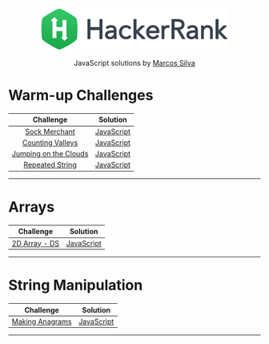 <p align="center">
  <a href="https://www.hackerrank.com/marcosgustavobh">
    <img alt="HackerRank" src="https://raw.githubusercontent.com/marcossilvabr/hackerrank-js/master/hacker-rank-logo.png">
  </a>
</p>
<p align="center">
</p>
<p align="center">
  JavaScript solutions by <a alt="HackerRank Profile" href="https://www.hackerrank.com/marcosgustavobh" >Marcos Silva</a>
</p>

# Warm-up Challenges
| Challenge       | Solution |
|:---------------:|:--------:|
[Sock Merchant](https://www.hackerrank.com/challenges/sock-merchant)| [JavaScript](WarmUpChallenges/sockMerchant.js) |
[Counting Valleys](https://www.hackerrank.com/challenges/counting-valleys)| [JavaScript](WarmUpChallenges/countingValleys.js) |
[Jumping on the Clouds](https://www.hackerrank.com/challenges/jumping-on-the-clouds)| [JavaScript](WarmUpChallenges/jumpingOnTheClouds.js) |
[Repeated String](https://www.hackerrank.com/challenges/repeated-string)| [JavaScript](WarmUpChallenges/repeatedString.js) |
---

# Arrays
| Challenge       | Solution |
|:---------------:|:--------:|
[2D Array - DS](https://www.hackerrank.com/challenges/2d-array)| [JavaScript](Arrays/2dArray.js) |
---

# String Manipulation
| Challenge       | Solution |
|:---------------:|:--------:|
[Making Anagrams](https://www.hackerrank.com/challenges/alternating-characters)| [JavaScript](StringManipulation/makingAnagrams.js) |
---
